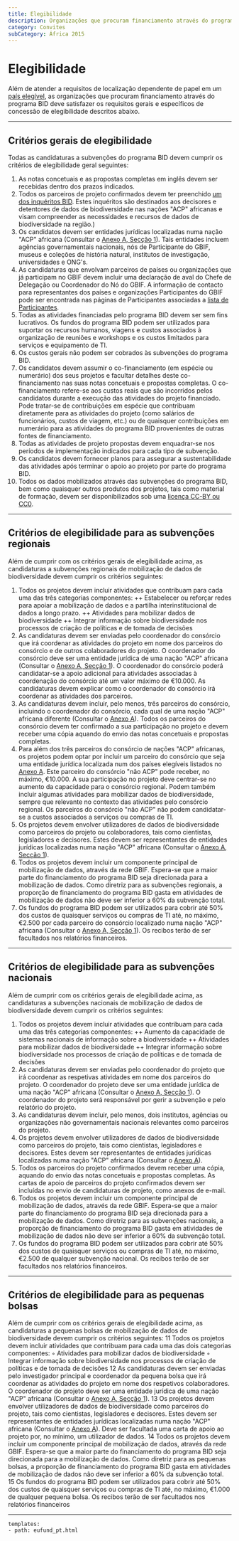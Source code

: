 ```yaml
---
title: Elegibilidade
description: Organizações que procuram financiamento através do programa BID deve atender aos requisitos gerais e específicos de concessão de elegibilidade.
category: Convites
subCategory: África 2015
---
```

# Elegibilidade

Além de atender a requisitos de localização dependente de papel em um [país elegível](/calls/africa-2015/eligible-countries), as organizações que procuram financiamento através do programa BID deve satisfazer os requisitos gerais e específicos de concessão de elegibilidade descritos abaixo. 

<!-- toc -->
<!-- tocstop -->

-----------------------

## Critérios gerais de elegibilidade

Todas as candidaturas a subvenções do programa BID devem cumprir os critérios de elegibilidade geral seguintes:
1. As notas concetuais e as propostas completas em inglês devem ser recebidas dentro dos prazos indicados.
2. Todos os parceiros de projeto confirmados devem ter preenchido [um dos inquéritos BID](http://www.gbif.org/news/surveys-for-data-holders-decision-makers). Estes inquéritos são destinados aos decisores e detentores de dados de biodiversidade nas nações "ACP" africanas e visam compreender as necessidades e recursos de dados de biodiversidade na região.)
3. Os candidatos devem ser entidades jurídicas localizadas numa nação "ACP" africana (Consultar o [Anexo A, Secção 1](http://www.gbif.org/sites/default/files/gbif_project/files/BID-call-for-proposals-Annex-A.pdf)). Tais entidades incluem agências governamentais nacionais, nós de Participante do GBIF, museus e coleções de história natural, institutos de investigação, universidades e ONG's.
4. As candidaturas que envolvam parceiros de países ou organizações que já participam no GBIF devem incluir uma declaração de aval do Chefe de Delegação ou Coordenador do Nó do GBIF. A informação de contacto para representantes dos países e organizações Participantes do GBIF pode ser encontrada nas páginas de Participantes associadas a [lista de Participantes](http://www.gbif.org/participation/participant-list).
5. Todas as atividades financiadas pelo programa BID devem ser sem fins lucrativos. Os fundos do programa BID podem ser utilizados para suportar os recursos humanos, viagens e custos associados à organização de reuniões e workshops e os custos limitados para serviços e equipamento de TI.
6. Os custos gerais não podem ser cobrados às subvenções do programa BID.
7. Os candidatos devem assumir o co-financiamento (em espécie ou numerário) dos seus projetos e facultar detalhes deste co-financiamento nas suas notas concetuais e propostas completas. O co-financiamento refere-se aos custos reais que são incorridos pelos candidatos durante a execução das atividades do projeto financiado. Pode tratar-se de contribuições em espécie que contribuam diretamente para as atividades do projeto (como salários de funcionários, custos de viagem, etc.) ou de quaisquer contribuições em numerário para as atividades do programa BID provenientes de outras fontes de financiamento.
8. Todas as atividades de projeto propostas devem enquadrar-se nos períodos de implementação indicados para cada tipo de subvenção.
9. Os candidatos devem fornecer planos para assegurar a sustentabilidade das atividades após terminar o apoio ao projeto por parte do programa BID.
10. Todos os dados mobilizados através das subvenções do programa BID, bem como quaisquer outros produtos dos projetos, tais como material de formação, devem ser disponibilizados sob uma [licença CC-BY ou CC0](http://www.gbif.org/newsroom/news/data-licensing-and-endorsement).

-----------------------

## Critérios de elegibilidade para as subvenções regionais

Além de cumprir com os critérios gerais de elegibilidade acima, as candidaturas a subvenções regionais de mobilização de dados de biodiversidade devem cumprir os critérios seguintes:
1. Todos os projetos devem incluir atividades que contribuam para cada uma das três categorias componentes:
++ Estabelecer ou reforçar redes para apoiar a mobilização de dados e a partilha interinstitucional de dados a longo prazo.
++ Atividades para mobilizar dados de biodiversidade
++ Integrar informação sobre biodiversidade nos processos de criação de políticas e de tomada de decisões
2. As candidaturas devem ser enviadas pelo coordenador do consórcio que irá coordenar as atividades do projeto em nome dos parceiros do consórcio e de outros colaboradores do projeto. O coordenador do consórcio deve ser uma entidade jurídica de uma nação "ACP" africana (Consultar o [Anexo A, Secção 1](http://www.gbif.org/sites/default/files/gbif_project/files/BID-call-for-proposals-Annex-A.pdf)). O coordenador do consórcio poderá candidatar-se a apoio adicional para atividades associadas à coordenação do consórcio até um valor máximo de €10.000. As candidaturas devem explicar como o coordenador do consórcio irá coordenar as atividades dos parceiros.
2. As candidaturas devem incluir, pelo menos, três parceiros do consórcio, incluindo o coordenador do consórcio, cada qual de uma nação "ACP" africana diferente (Consultar o [Anexo A](http://www.gbif.org/sites/default/files/gbif_project/files/BID-call-for-proposals-Annex-A.pdf)). Todos os parceiros do consórcio devem ter confirmado a sua participação no projeto e devem receber uma cópia aquando do envio das notas concetuais e propostas completas.
3. Para além dos três parceiros do consórcio de nações "ACP" africanas, os projetos podem optar por incluir um parceiro do consórcio que seja uma entidade jurídica localizada num dos países elegíveis listados no [Anexo A](http://www.gbif.org/sites/default/files/gbif_project/files/BID-call-for-proposals-Annex-A.pdf). Este parceiro do consórcio "não ACP" pode receber, no máximo, €10.000. A sua participação no projeto deve centrar-se no aumento da capacidade para o consórcio regional. Podem também incluir algumas atividades para mobilizar dados de biodiversidade, sempre que relevante no contexto das atividades pelo consórcio regional. Os parceiros do consórcio "não ACP" não podem candidatar-se a custos associados a serviços ou compras de TI.
4. Os projetos devem envolver utilizadores de dados de biodiversidade como parceiros do projeto ou colaboradores, tais como cientistas, legisladores e decisores. Estes devem ser representantes de entidades jurídicas localizadas numa nação "ACP" africana (Consultar o [Anexo A, Secção 1](http://www.gbif.org/sites/default/files/gbif_project/files/BID-call-for-proposals-Annex-A.pdf)).
5. Todos os projetos devem incluir um componente principal de mobilização de dados, através da rede GBIF. Espera-se que a maior parte do financiamento do programa BID seja direcionada para a mobilização de dados. Como diretriz para as subvenções regionais, a proporção de financiamento do programa BID gasta em atividades de mobilização de dados não deve ser inferior a 60% da subvenção total.
6. Os fundos do programa BID podem ser utilizados para cobrir até 50% dos custos de quaisquer serviços ou compras de TI até, no máximo, €2.500 por cada parceiro do consórcio localizado numa nação "ACP" africana (Consultar o [Anexo A, Secção 1](http://www.gbif.org/sites/default/files/gbif_project/files/BID-call-for-proposals-Annex-A.pdf)). Os recibos terão de ser facultados nos relatórios financeiros.

-----------------------

## Critérios de elegibilidade para as subvenções nacionais

Além de cumprir com os critérios gerais de elegibilidade acima, as candidaturas a subvenções nacionais de mobilização de dados de biodiversidade devem cumprir os critérios seguintes:
1. Todos os projetos devem incluir atividades que contribuam para cada uma das três categorias componentes:
++ Aumento da capacidade de sistemas nacionais de informação sobre a biodiversidade
++ Atividades para mobilizar dados de biodiversidade
++ Integrar informação sobre biodiversidade nos processos de criação de políticas e de tomada de decisões
2. As candidaturas devem ser enviadas pelo coordenador do projeto que irá coordenar as respetivas atividades em nome dos parceiros do projeto. O coordenador do projeto deve ser uma entidade jurídica de uma nação "ACP" africana (Consultar o [Anexo A, Secção 1](http://www.gbif.org/sites/default/files/gbif_project/files/BID-call-for-proposals-Annex-A.pdf)). O coordenador do projeto será responsável por gerir a subvenção e pelo relatório do projeto.
3. As candidaturas devem incluir, pelo menos, dois institutos, agências ou organizações não governamentais nacionais relevantes como parceiros do projeto.
4. Os projetos devem envolver utilizadores de dados de biodiversidade como parceiros do projeto, tais como cientistas, legisladores e decisores. Estes devem ser representantes de entidades jurídicas localizadas numa nação "ACP" africana (Consultar o [Anexo A](http://www.gbif.org/sites/default/files/gbif_project/files/BID-call-for-proposals-Annex-A.pdf)).
5. Todos os parceiros do projeto confirmados devem receber uma cópia, aquando do envio das notas concetuais e propostas completas. As cartas de apoio de parceiros do projeto confirmados devem ser incluídas no envio de candidaturas de projeto, como anexos de e-mail.
6. Todos os projetos devem incluir um componente principal de mobilização de dados, através da rede GBIF. Espera-se que a maior parte do financiamento do programa BID seja direcionada para a mobilização de dados. Como diretriz para as subvenções nacionais, a proporção de financiamento do programa BID gasta em atividades de mobilização de dados não deve ser inferior a 60% da subvenção total.
7. Os fundos do programa BID podem ser utilizados para cobrir até 50% dos custos de quaisquer serviços ou compras de TI até, no máximo, €2.500 de qualquer subvenção nacional. Os recibos terão de ser facultados nos relatórios financeiros.

-----------------------

## Critérios de elegibilidade para as pequenas bolsas

Além de cumprir com os critérios gerais de elegibilidade acima, as candidaturas a pequenas bolsas de mobilização de dados de biodiversidade devem cumprir os critérios seguintes:
11	Todos os projetos devem incluir atividades que contribuam para cada uma das dois categorias componentes:
◦	Atividades para mobilizar dados de biodiversidade
◦	Integrar informação sobre biodiversidade nos processos de criação de políticas e de tomada de decisões
12	As candidaturas devem ser enviadas pelo investigador principal e coordenador da pequena bolsa que irá coordenar as atividades do projeto em nome dos respetivos colaboradores. O coordenador do projeto deve ser uma entidade jurídica de uma nação "ACP" africana (Consultar o [Anexo A, Secção 1](http://www.gbif.org/sites/default/files/gbif_project/files/BID-call-for-proposals-Annex-A.pdf)).
13	Os projetos devem envolver utilizadores de dados de biodiversidade como parceiros do projeto, tais como cientistas, legisladores e decisores. Estes devem ser representantes de entidades jurídicas localizadas numa nação "ACP" africana (Consultar o [Anexo A](http://www.gbif.org/sites/default/files/gbif_project/files/BID-call-for-proposals-Annex-A.pdf)). Deve ser facultada uma carta de apoio ao projeto por, no mínimo, um utilizador de dados.
14	Todos os projetos devem incluir um componente principal de mobilização de dados, através da rede GBIF. Espera-se que a maior parte do financiamento do programa BID seja direcionada para a mobilização de dados. Como diretriz para as pequenas bolsas, a proporção de financiamento do programa BID gasta em atividades de mobilização de dados não deve ser inferior a 60% da subvenção total.
15	Os fundos do programa BID podem ser utilizados para cobrir até 50% dos custos de quaisquer serviços ou compras de TI até, no máximo, €1.000 de qualquer pequena bolsa. Os recibos terão de ser facultados nos relatórios financeiros

---------
```styledYaml
templates:
- path: eufund_pt.html
```

